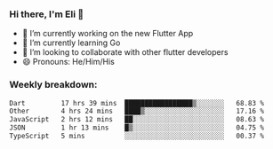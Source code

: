 ### Hi there, I'm Eli 👋
- 🔭 I’m currently working on the new Flutter App
- 🌱 I’m currently learning Go
- 🦄 I’m looking to collaborate with other flutter developers
- 😄 Pronouns: He/Him/His

### Weekly breakdown:
<!--START_SECTION:waka-->

```txt
Dart         17 hrs 39 mins  █████████████████▒░░░░░░░   68.83 %
Other        4 hrs 24 mins   ████▒░░░░░░░░░░░░░░░░░░░░   17.16 %
JavaScript   2 hrs 12 mins   ██░░░░░░░░░░░░░░░░░░░░░░░   08.63 %
JSON         1 hr 13 mins    █▒░░░░░░░░░░░░░░░░░░░░░░░   04.75 %
TypeScript   5 mins          ░░░░░░░░░░░░░░░░░░░░░░░░░   00.37 %
```

<!--END_SECTION:waka-->

